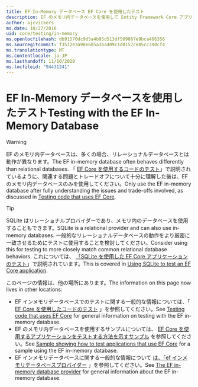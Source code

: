 ```yaml
---
title: EF In-Memory データベース EF Core を使用したテスト
description: EF のメモリ内データベースを使用して Entity Framework Core アプリケーションをテストする
author: ajcvickers
ms.date: 10/27/2016
uid: core/testing/in-memory
ms.openlocfilehash: db91570dc9d5a4b95d513df509867e9bca406356
ms.sourcegitcommit: f3512e3a98e685a3ba409c1d0157ce85cc390cf4
ms.translationtype: MT
ms.contentlocale: ja-JP
ms.lasthandoff: 11/10/2020
ms.locfileid: "94431241"
---
```

# <a name="testing-with-the-ef-in-memory-database"></a><span data-ttu-id="448c0-103">EF In-Memory データベースを使用したテスト</span><span class="sxs-lookup"><span data-stu-id="448c0-103">Testing with the EF In-Memory Database</span></span>

> [!WARNING]
> <span data-ttu-id="448c0-104">EF のメモリ内データベースは、多くの場合、リレーショナルデータベースとは動作が異なります。</span><span class="sxs-lookup"><span data-stu-id="448c0-104">The EF in-memory database often behaves differently than relational databases.</span></span>
> <span data-ttu-id="448c0-105">「 [EF Core を使用するコードのテスト](xref:core/testing/index)」で説明されているように、関連する問題とトレードオフについて十分に理解した後は、EF のメモリ内データベースのみを使用してください。</span><span class="sxs-lookup"><span data-stu-id="448c0-105">Only use the EF in-memory database after fully understanding the issues and trade-offs involved, as discussed in [Testing code that uses EF Core](xref:core/testing/index).</span></span>  

> [!TIP]
> <span data-ttu-id="448c0-106">SQLite はリレーショナルプロバイダーであり、メモリ内のデータベースを使用することもできます。</span><span class="sxs-lookup"><span data-stu-id="448c0-106">SQLite is a relational provider and can also use in-memory databases.</span></span>
> <span data-ttu-id="448c0-107">一般的なリレーショナルデータベースの動作をより厳密に一致させるためにテストに使用することを検討してください。</span><span class="sxs-lookup"><span data-stu-id="448c0-107">Consider using this for testing to more closely match common relational database behaviors.</span></span>
> <span data-ttu-id="448c0-108">これについては、 [「SQLite を使用した EF Core アプリケーションのテスト](xref:core/testing/sqlite)」で説明されています。</span><span class="sxs-lookup"><span data-stu-id="448c0-108">This is covered in [Using SQLite to test an EF Core application](xref:core/testing/sqlite).</span></span>

<span data-ttu-id="448c0-109">このページの情報は、他の場所にあります。</span><span class="sxs-lookup"><span data-stu-id="448c0-109">The information on this page now lives in other locations:</span></span>

* <span data-ttu-id="448c0-110">EF インメモリデータベースでのテストに関する一般的な情報については、「 [EF Core を使用したコードのテスト](xref:core/testing/index) 」を参照してください。</span><span class="sxs-lookup"><span data-stu-id="448c0-110">See [Testing code that uses EF Core](xref:core/testing/index) for general information on testing with the EF in-memory database.</span></span>
* <span data-ttu-id="448c0-111">EF のメモリ内データベースを使用するサンプルについては、 [EF Core を使用するアプリケーションをテストする方法を示すサンプル](xref:core/testing/testing-sample) を参照してください。</span><span class="sxs-lookup"><span data-stu-id="448c0-111">See [Sample showing how to test applications that use EF Core](xref:core/testing/testing-sample) for a sample using the EF in-memory database.</span></span>
* <span data-ttu-id="448c0-112">EF インメモリデータベースに関する一般的な情報について [は、「ef インメモリデータベースプロバイダー](xref:core/providers/in-memory/index) 」を参照してください。</span><span class="sxs-lookup"><span data-stu-id="448c0-112">See [The EF in-memory database provider](xref:core/providers/in-memory/index) for general information about the EF in-memory database.</span></span>
